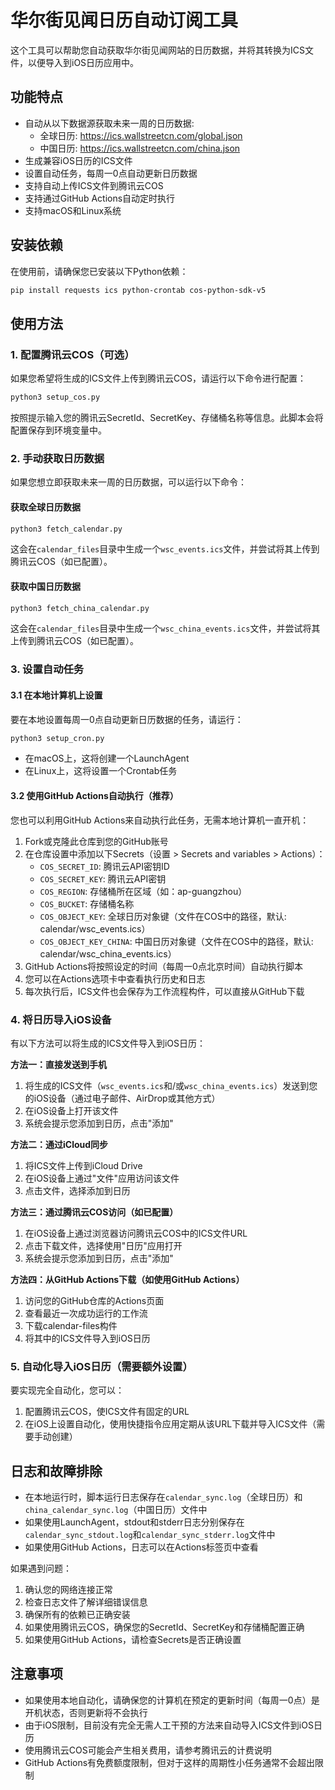 # 华尔街见闻日历自动订阅工具

这个工具可以帮助您自动获取华尔街见闻网站的日历数据，并将其转换为ICS文件，以便导入到iOS日历应用中。

## 功能特点

- 自动从以下数据源获取未来一周的日历数据:
  - 全球日历: https://ics.wallstreetcn.com/global.json
  - 中国日历: https://ics.wallstreetcn.com/china.json
- 生成兼容iOS日历的ICS文件
- 设置自动任务，每周一0点自动更新日历数据
- 支持自动上传ICS文件到腾讯云COS
- 支持通过GitHub Actions自动定时执行
- 支持macOS和Linux系统

## 安装依赖

在使用前，请确保您已安装以下Python依赖：

```bash
pip install requests ics python-crontab cos-python-sdk-v5
```

## 使用方法

### 1. 配置腾讯云COS（可选）

如果您希望将生成的ICS文件上传到腾讯云COS，请运行以下命令进行配置：

```bash
python3 setup_cos.py
```

按照提示输入您的腾讯云SecretId、SecretKey、存储桶名称等信息。此脚本会将配置保存到环境变量中。

### 2. 手动获取日历数据

如果您想立即获取未来一周的日历数据，可以运行以下命令：

#### 获取全球日历数据

```bash
python3 fetch_calendar.py
```

这会在`calendar_files`目录中生成一个`wsc_events.ics`文件，并尝试将其上传到腾讯云COS（如已配置）。

#### 获取中国日历数据

```bash
python3 fetch_china_calendar.py
```

这会在`calendar_files`目录中生成一个`wsc_china_events.ics`文件，并尝试将其上传到腾讯云COS（如已配置）。

### 3. 设置自动任务

#### 3.1 在本地计算机上设置

要在本地设置每周一0点自动更新日历数据的任务，请运行：

```bash
python3 setup_cron.py
```

- 在macOS上，这将创建一个LaunchAgent
- 在Linux上，这将设置一个Crontab任务

#### 3.2 使用GitHub Actions自动执行（推荐）

您也可以利用GitHub Actions来自动执行此任务，无需本地计算机一直开机：

1. Fork或克隆此仓库到您的GitHub账号
2. 在仓库设置中添加以下Secrets（设置 > Secrets and variables > Actions）：
   - `COS_SECRET_ID`: 腾讯云API密钥ID
   - `COS_SECRET_KEY`: 腾讯云API密钥
   - `COS_REGION`: 存储桶所在区域（如：ap-guangzhou）
   - `COS_BUCKET`: 存储桶名称
   - `COS_OBJECT_KEY`: 全球日历对象键（文件在COS中的路径，默认: calendar/wsc_events.ics）
   - `COS_OBJECT_KEY_CHINA`: 中国日历对象键（文件在COS中的路径，默认: calendar/wsc_china_events.ics）
3. GitHub Actions将按照设定的时间（每周一0点北京时间）自动执行脚本
4. 您可以在Actions选项卡中查看执行历史和日志
5. 每次执行后，ICS文件也会保存为工作流程构件，可以直接从GitHub下载

### 4. 将日历导入iOS设备

有以下方法可以将生成的ICS文件导入到iOS日历：

**方法一：直接发送到手机**

1. 将生成的ICS文件（`wsc_events.ics`和/或`wsc_china_events.ics`）发送到您的iOS设备（通过电子邮件、AirDrop或其他方式）
2. 在iOS设备上打开该文件
3. 系统会提示您添加到日历，点击"添加"

**方法二：通过iCloud同步**

1. 将ICS文件上传到iCloud Drive
2. 在iOS设备上通过"文件"应用访问该文件
3. 点击文件，选择添加到日历

**方法三：通过腾讯云COS访问（如已配置）**

1. 在iOS设备上通过浏览器访问腾讯云COS中的ICS文件URL
2. 点击下载文件，选择使用"日历"应用打开
3. 系统会提示您添加到日历，点击"添加"

**方法四：从GitHub Actions下载（如使用GitHub Actions）**

1. 访问您的GitHub仓库的Actions页面
2. 查看最近一次成功运行的工作流
3. 下载calendar-files构件
4. 将其中的ICS文件导入到iOS日历

### 5. 自动化导入iOS日历（需要额外设置）

要实现完全自动化，您可以：

1. 配置腾讯云COS，使ICS文件有固定的URL
2. 在iOS上设置自动化，使用快捷指令应用定期从该URL下载并导入ICS文件（需要手动创建）

## 日志和故障排除

- 在本地运行时，脚本运行日志保存在`calendar_sync.log`（全球日历）和`china_calendar_sync.log`（中国日历）文件中
- 如果使用LaunchAgent，stdout和stderr日志分别保存在`calendar_sync_stdout.log`和`calendar_sync_stderr.log`文件中
- 如果使用GitHub Actions，日志可以在Actions标签页中查看

如果遇到问题：

1. 确认您的网络连接正常
2. 检查日志文件了解详细错误信息
3. 确保所有的依赖已正确安装
4. 如果使用腾讯云COS，确保您的SecretId、SecretKey和存储桶配置正确
5. 如果使用GitHub Actions，请检查Secrets是否正确设置

## 注意事项
- 如果使用本地自动化，请确保您的计算机在预定的更新时间（每周一0点）是开机状态，否则更新将不会执行
- 由于iOS限制，目前没有完全无需人工干预的方法来自动导入ICS文件到iOS日历
- 使用腾讯云COS可能会产生相关费用，请参考腾讯云的计费说明
- GitHub Actions有免费额度限制，但对于这样的周期性小任务通常不会超出限制
